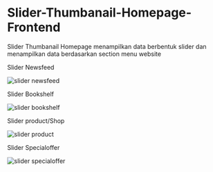 # Slider-Thumbanail-Homepage-Frontend
Slider Thumbanail Homepage menampilkan data berbentuk slider dan menampilkan data berdasarkan section menu website

Slider Newsfeed

![slider newsfeed](https://user-images.githubusercontent.com/35595156/151121257-fca35e49-4121-4f23-978a-ceb5cf3b6d1a.PNG)


Slider Bookshelf

![slider bookshelf](https://user-images.githubusercontent.com/35595156/151121345-f12e4cc9-de8c-48d8-8c74-8100683c3328.PNG)

Slider product/Shop

![slider product](https://user-images.githubusercontent.com/35595156/151121451-c7935c19-58a2-4caa-af5d-41c49f793fdb.PNG)


Slider Specialoffer

![slider specialoffer](https://user-images.githubusercontent.com/35595156/151121551-8a3f1380-9357-40ae-baa5-d9a563bd57ad.PNG)





